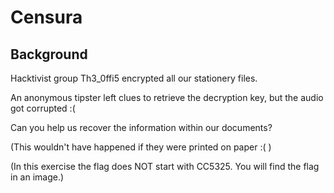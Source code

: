 # Censura

## Background

Hacktivist group Th3_0ffi5 encrypted all our stationery files.

An anonymous tipster left clues to retrieve the decryption key, but the audio got corrupted :(

Can you help us recover the information within our documents?

(This wouldn't have happened if they were printed on paper :( )

(In this exercise the flag does NOT start with CC5325. You will find the flag in an image.)
